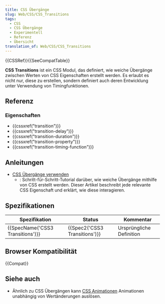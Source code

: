 ```yaml
---
title: CSS Übergänge
slug: Web/CSS/CSS_Transitions
tags:
  - CSS
  - CSS Übergänge
  - Experimentell
  - Referenz
  - Übersicht
translation_of: Web/CSS/CSS_Transitions
---
```

{{CSSRef}}{{SeeCompatTable}}

**CSS Transitions** ist ein CSS Modul, das definiert, wie weiche Übergänge zwischen Werten von CSS Eigenschaften erstellt werden. Es erlaubt es nicht nur, diese zu erstellen, sondern definiert auch deren Entwicklung unter Verwendung von Timingfunktionen.

## Referenz

### Eigenschaften

- {{cssxref("transition")}}
- {{cssxref("transition-delay")}}
- {{cssxref("transition-duration")}}
- {{cssxref("transition-property")}}
- {{cssxref("transition-timing-function")}}

## Anleitungen

- [CSS Übergänge verwenden](/de/docs/Web/Guide/CSS/CSS_Übergänge_verwenden)
  - : Schritt-für-Schritt-Tutorial darüber, wie weiche Übergänge mithilfe von CSS erstellt werden. Dieser Artikel beschreibt jede relevante CSS Eigenschaft und erklärt, wie diese interagieren.

## Spezifikationen

| Spezifikation                                | Status                                   | Kommentar                |
| -------------------------------------------- | ---------------------------------------- | ------------------------ |
| {{SpecName('CSS3 Transitions')}} | {{Spec2('CSS3 Transitions')}} | Ursprüngliche Definition |

## Browser Kompatibilität

{{Compat}}

## Siehe auch

- Ähnlich zu CSS Übergängen kann [CSS Animationen](/de/docs/Web/CSS/CSS_Animationen) Animationen unabhängig von Wertänderungen auslösen.
